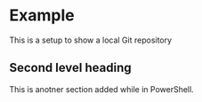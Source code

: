 # Example

This is a setup to show a local Git repository

## Second level heading

This is anotner section added while in PowerShell.